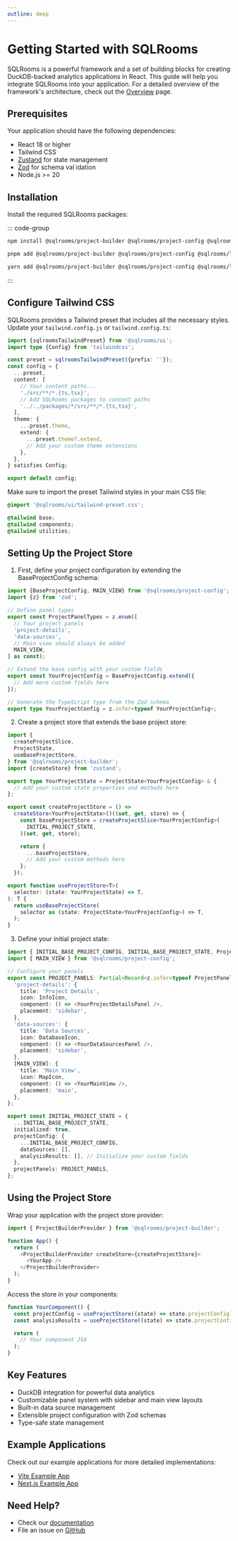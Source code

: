 ```yaml
---
outline: deep
---
```


# Getting Started with SQLRooms

SQLRooms is a powerful framework and a set of building blocks for creating DuckDB-backed analytics applications in React. This guide will help you integrate SQLRooms into your application. For a detailed overview of the framework's architecture, check out the [Overview](/overview) page.

## Prerequisites

Your application should have the following dependencies:

- React 18 or higher
- Tailwind CSS
- [Zustand](https://zustand.docs.pmnd.rs) for state management
- [Zod](https://zod.dev) for schema val idation
- Node.js >= 20

## Installation

Install the required SQLRooms packages:

::: code-group

```bash [npm]
npm install @sqlrooms/project-builder @sqlrooms/project-config @sqlrooms/layout @sqlrooms/ui
```

```bash [pnpm]
pnpm add @sqlrooms/project-builder @sqlrooms/project-config @sqlrooms/layout @sqlrooms/ui
```

```bash [yarn]
yarn add @sqlrooms/project-builder @sqlrooms/project-config @sqlrooms/layout @sqlrooms/ui
```

:::

## Configure Tailwind CSS

SQLRooms provides a Tailwind preset that includes all the necessary styles. Update your `tailwind.config.js` or `tailwind.config.ts`:

```typescript
import {sqlroomsTailwindPreset} from '@sqlrooms/ui';
import type {Config} from 'tailwindcss';

const preset = sqlroomsTailwindPreset({prefix: ''});
const config = {
  ...preset,
  content: [
    // Your content paths...
    './src/**/*.{ts,tsx}',
    // Add SQLRooms packages to content paths
    '../../packages/*/src/**/*.{ts,tsx}',
  ],
  theme: {
    ...preset.theme,
    extend: {
      ...preset.theme?.extend,
      // Add your custom theme extensions
    },
  },
} satisfies Config;

export default config;
```

Make sure to import the preset Tailwind styles in your main CSS file:

```css
@import '@sqlrooms/ui/tailwind-preset.css';

@tailwind base;
@tailwind components;
@tailwind utilities;
```

## Setting Up the Project Store

1. First, define your project configuration by extending the BaseProjectConfig schema:

```typescript
import {BaseProjectConfig, MAIN_VIEW} from '@sqlrooms/project-config';
import {z} from 'zod';

// Define panel types
export const ProjectPanelTypes = z.enum([
  // Your project panels
  'project-details',
  'data-sources',
  // Main view should always be added
  MAIN_VIEW,
] as const);

// Extend the base config with your custom fields
export const YourProjectConfig = BaseProjectConfig.extend({
  // Add more custom fields here
});

// Generate the TypeScript type from the Zod schema
export type YourProjectConfig = z.infer<typeof YourProjectConfig>;
```

2. Create a project store that extends the base project store:

```typescript
import {
  createProjectSlice,
  ProjectState,
  useBaseProjectStore,
} from '@sqlrooms/project-builder';
import {createStore} from 'zustand';

export type YourProjectState = ProjectState<YourProjectConfig> & {
  // Add your custom state properties and methods here
};

export const createProjectStore = () =>
  createStore<YourProjectState>()((set, get, store) => {
    const baseProjectStore = createProjectSlice<YourProjectConfig>(
      INITIAL_PROJECT_STATE,
    )(set, get, store);

    return {
      ...baseProjectStore,
      // Add your custom methods here
    };
  });

export function useProjectStore<T>(
  selector: (state: YourProjectState) => T,
): T {
  return useBaseProjectStore(
    selector as (state: ProjectState<YourProjectConfig>) => T,
  );
}
```

3. Define your initial project state:

```typescript
import { INITIAL_BASE_PROJECT_CONFIG, INITIAL_BASE_PROJECT_STATE, ProjectPanelInfo } from '@sqlrooms/project-builder';
import { MAIN_VIEW } from '@sqlrooms/project-config';

// Configure your panels
export const PROJECT_PANELS: Partial<Record<z.infer<typeof ProjectPanelTypes>, ProjectPanelInfo>> = {
  'project-details': {
    title: 'Project Details',
    icon: InfoIcon,
    component: () => <YourProjectDetailsPanel />,
    placement: 'sidebar',
  },
  'data-sources': {
    title: 'Data Sources',
    icon: DatabaseIcon,
    component: () => <YourDataSourcesPanel />,
    placement: 'sidebar',
  },
  [MAIN_VIEW]: {
    title: 'Main View',
    icon: MapIcon,
    component: () => <YourMainView />,
    placement: 'main',
  },
};

export const INITIAL_PROJECT_STATE = {
  ...INITIAL_BASE_PROJECT_STATE,
  initialized: true,
  projectConfig: {
    ...INITIAL_BASE_PROJECT_CONFIG,
    dataSources: [],
    analysisResults: [], // Initialize your custom fields
  },
  projectPanels: PROJECT_PANELS,
};
```

## Using the Project Store

Wrap your application with the project store provider:

```typescript
import { ProjectBuilderProvider } from '@sqlrooms/project-builder';

function App() {
  return (
    <ProjectBuilderProvider createStore={createProjectStore}>
      <YourApp />
    </ProjectBuilderProvider>
  );
}
```

Access the store in your components:

```typescript
function YourComponent() {
  const projectConfig = useProjectStore((state) => state.projectConfig);
  const analysisResults = useProjectStore((state) => state.projectConfig.analysisResults);

  return (
    // Your component JSX
  );
}
```

## Key Features

- DuckDB integration for powerful data analytics
- Customizable panel system with sidebar and main view layouts
- Built-in data source management
- Extensible project configuration with Zod schemas
- Type-safe state management

## Example Applications

Check out our example applications for more detailed implementations:

- [Vite Example App](/examples/vite-app)
- [Next.js Example App](/examples/nextjs-ai)

## Need Help?

- Check our [documentation](https://github.com/ilyabo/sqlrooms)
- File an issue on [GitHub](https://github.com/ilyabo/sqlrooms/issues)
